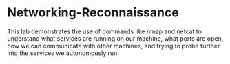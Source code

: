 # Networking-Reconnaissance
This lab demonstrates the use of commands like nmap and netcat to understand what services are running on our machine, what ports are open, how we can communicate with other machines, and trying to probe further into the services we autonomously run.
